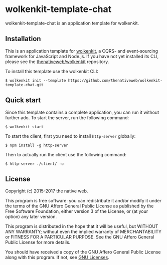 # wolkenkit-template-chat

wolkenkit-template-chat is an application template for wolkenkit.

## Installation

This is an application template for [wolkenkit](https://www.wolkenkit.io), a CQRS- and event-sourcing framework for JavaScript and Node.js. If you have not yet installed its CLI, please see the [thenativeweb/wolkenkit](https://github.com/thenativeweb/wolkenkit) repository.

To install this template use the wolkenkit CLI:

```shell
$ wolkenkit init --template https://github.com/thenativeweb/wolkenkit-template-chat.git
```

## Quick start

Since this template contains a complete application, you can run it without further ado. To start the server, run the following command:

```shell
$ wolkenkit start
```

To start the client, first you need to install `http-server` globally:

```shell
$ npm install -g http-server
```

Then to actually run the client use the following command:

```shell
$ http-server ./client/ -o
```

## License

Copyright (c) 2015-2017 the native web.

This program is free software: you can redistribute it and/or modify it under the terms of the GNU Affero General Public License as published by the Free Software Foundation, either version 3 of the License, or (at your option) any later version.

This program is distributed in the hope that it will be useful, but WITHOUT ANY WARRANTY; without even the implied warranty of MERCHANTABILITY or FITNESS FOR A PARTICULAR PURPOSE. See the GNU Affero General Public License for more details.

You should have received a copy of the GNU Affero General Public License along with this program. If not, see [GNU Licenses](http://www.gnu.org/licenses/).
